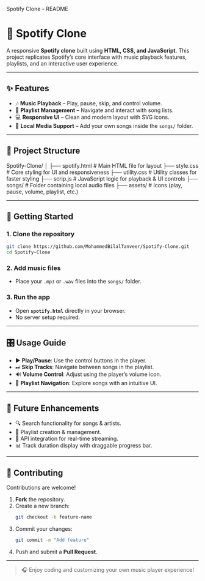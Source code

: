 Spotify Clone - README

# 🎵 Spotify Clone  

A responsive **Spotify clone** built using **HTML, CSS, and JavaScript**. This project replicates Spotify’s core interface with music playback features, playlists, and an interactive user experience.  

---

## ✨ Features  

- 🎶 **Music Playback** – Play, pause, skip, and control volume.  
- 📂 **Playlist Management** – Navigate and interact with song lists.  
- 💻 **Responsive UI** – Clean and modern layout with SVG icons.  
- 📀 **Local Media Support** – Add your own songs inside the `songs/` folder.  

---

## 📂 Project Structure  

Spotify-Clone/
│
├── spotify.html      # Main HTML file for layout
├── style.css         # Core styling for UI and responsiveness
├── utility.css       # Utility classes for faster styling
├── scrip.js          # JavaScript logic for playback & UI controls
├── songs/            # Folder containing local audio files
├── assets/           # Icons (play, pause, volume, playlist, etc.)

---

## 🚀 Getting Started  

### 1. Clone the repository  
```bash
git clone https://github.com/MohammedBilalTanveer/Spotify-Clone.git
cd Spotify-Clone
```

### 2. Add music files  
- Place your `.mp3` or `.wav` files into the `songs/` folder.  

### 3. Run the app  
- Open **`spotify.html`** directly in your browser.  
- No server setup required.  

---

## 🎛 Usage Guide  

- ▶️ **Play/Pause**: Use the control buttons in the player.  
- ⏭ **Skip Tracks**: Navigate between songs in the playlist.  
- 🔊 **Volume Control**: Adjust using the player’s volume icon.  
- 📜 **Playlist Navigation**: Explore songs with an intuitive UI.  

---

## 🔮 Future Enhancements  

- 🔍 Search functionality for songs & artists.  
- 🎼 Playlist creation & management.  
- 📡 API integration for real-time streaming.  
- 📊 Track duration display with draggable progress bar.  

---

## 🤝 Contributing  

Contributions are welcome!  

1. **Fork** the repository.  
2. Create a new branch:  
   ```bash
   git checkout -b feature-name
   ```  
3. Commit your changes:  
   ```bash
   git commit -m "Add feature"
   ```  
4. Push and submit a **Pull Request**.  

---


> 🎧 Enjoy coding and customizing your own music player experience!  
